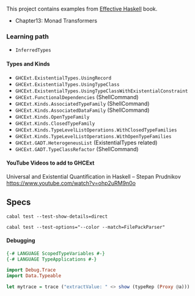 This project contains examples from [Effective Haskell][1] book.

- Chapter13: Monad Transformers

[1]: https://www.pragprog.com/titles/rshaskell/effective-haskell/

### Learning path

- `InferredTypes`

#### Types and Kinds
- `GHCExt.ExistentialTypes.UsingRecord`
- `GHCExt.ExistentialTypes.UsingTypeClass`
- `GHCExt.ExistentialTypes.UsingTypeClassWithExistentialConstraint`
- `GHCExt.FunctionalDependencies` (ShellCommand)
- `GHCExt.Kinds.AssociatedTypeFamily` (ShellCommand)
- `GHCExt.Kinds.AssociatedDataFamily` (ShellCommand)
- `GHCExt.Kinds.OpenTypeFamily`
- `GHCExt.Kinds.ClosedTypeFamily`
- `GHCExt.Kinds.TypeLevelListOperations.WithClosedTypeFamilies`
- `GHCExt.Kinds.TypeLevelListOperations.WithOpenTypeFamilies`
- `GHCExt.GADT.HeterogeneusList` (ExistentialTypes related)
- `GHCExt.GADT.TypeClassRefactor` (ShellCommand)


#### YouTube Videos to add to GHCExt

Universal and Existential Quantification in Haskell – Stepan Prudnikov
https://www.youtube.com/watch?v=ohp2uRM9n0o

## Specs

```
cabal test --test-show-details=direct

cabal test --test-options="--color --match=FilePackParser"
```

#### Debugging

```haskell
{-# LANGUAGE ScopedTypeVariables #-}
{-# LANGUAGE TypeApplications #-}

import Debug.Trace
import Data.Typeable

let mytrace = trace ("extractValue: " <> show (typeRep (Proxy @a)))
```
